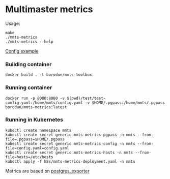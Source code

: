 # Multimaster metrics

Usage:
```shell
make
./mmts-metrics
./mmts-metrics --help
```

[Config example](config.yaml)

### Building container

```shell
docker build . -t borodun/mmts-toolbox
```

### Running container

```shell
docker run -p 8080:8080 -v $(pwd)/test/test-config.yaml:/home/mmts/config.yaml -v $HOME/.pgpass:/home/mmts/.pgpass borodun/mmts-metrics:latest
```

### Running in Kubernetes

```shell
kubectl create namespace mmts
kubectl create secret generic mmts-metrics-pgpass -n mmts --from-file=.pgpass=$HOME/.pgpass
kubectl create secret generic mmts-metrics-config -n mmts --from-file=config.yaml=config.yaml
kubectl create secret generic mmts-metrics-hosts -n mmts --from-file=hosts=/etc/hosts
kubectl apply -f k8s/mmts-metrics-deployment.yaml -n mmts
```

Metrics are based on [postgres_exporter](https://github.com/ContaAzul/postgresql_exporter)